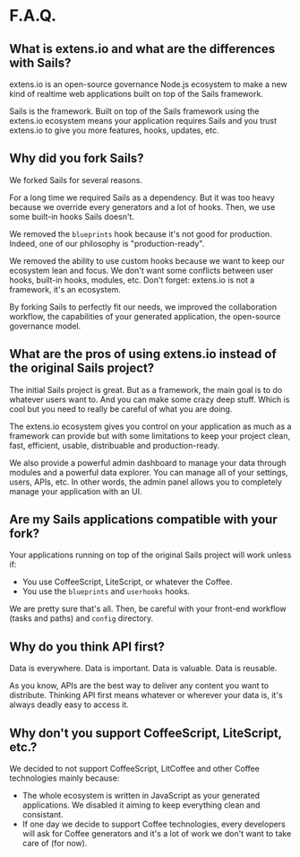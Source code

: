 # F.A.Q.

## What is extens.io and what are the differences with Sails?

extens.io is an open-source governance Node.js ecosystem to make a new kind of realtime web applications built on top of the Sails framework.

Sails is the framework. Built on top of the Sails framework using the extens.io ecosystem means your application requires Sails and you trust extens.io to give you more features, hooks, updates, etc.


## Why did you fork Sails?

We forked Sails for several reasons.

For a long time we required Sails as a dependency. But it was too heavy because we override every generators and a lot of hooks. Then, we use some built-in hooks Sails doesn't.

We removed the `blueprints` hook because it's not good for production. Indeed, one of our philosophy is "production-ready".

We removed the ability to use custom hooks because we want to keep our ecosystem lean and focus. We don't want some conflicts between user hooks, built-in hooks, modules, etc. Don't forget: extens.io is not a framework, it's an ecosystem.

By forking Sails to perfectly fit our needs, we improved the collaboration workflow, the capabilities of your generated application, the open-source governance model.


## What are the pros of using extens.io instead of the original Sails project?

The initial Sails project is great. But as a framework, the main goal is to do whatever users want to. And you can make some crazy deep stuff. Which is cool but you need to really be careful of what you are doing.

The extens.io ecosystem gives you control on your application as much as a framework can provide but with some limitations to keep your project clean, fast, efficient, usable, distribuable and production-ready.

We also provide a powerful admin dashboard to manage your data through modules and a powerful data explorer. You can manage all of your settings, users, APIs, etc. In other words, the admin panel allows you to completely manage your application with an UI.


## Are my Sails applications compatible with your fork?

Your applications running on top of the original Sails project will work unless if:

- You use CoffeeScript, LiteScript, or whatever the Coffee.
- You use the `blueprints` and `userhooks` hooks.

We are pretty sure that's all. Then, be careful with your front-end workflow (tasks and paths) and `config` directory.


## Why do you think API first?

Data is everywhere. Data is important. Data is valuable. Data is reusable.

As you know, APIs are the best way to deliver any content you want to distribute. Thinking API first means whatever or wherever your data is, it's always deadly easy to access it.


## Why don't you support CoffeeScript, LiteScript, etc.?

We decided to not support CoffeeScript, LitCoffee and other Coffee technologies mainly because:

- The whole ecosystem is written in JavaScript as your generated applications. We disabled it aiming to keep everything clean and consistant.
- If one day we decide to support Coffee technologies, every developers will ask for Coffee generators and it's a lot of work we don't want to take care of (for now).
